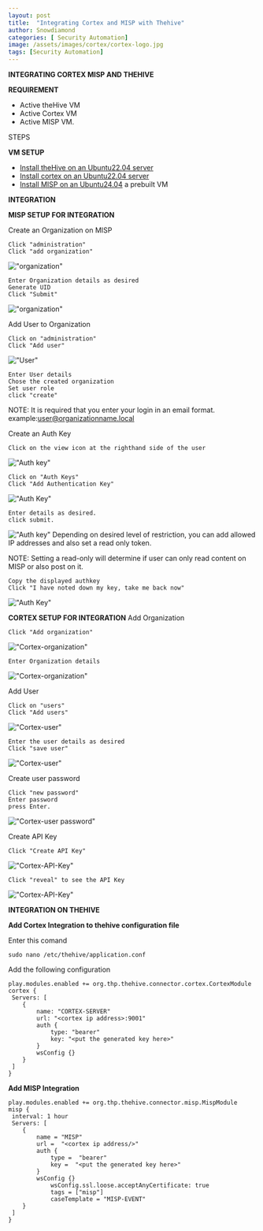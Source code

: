 ```yaml
---
layout: post
title:  "Integrating Cortex and MISP with Thehive"
author: Snowdiamond
categories: [ Security Automation]
image: /assets/images/cortex/cortex-logo.jpg
tags: [Security Automation]
---
```

**INTEGRATING CORTEX MISP AND THEHIVE**

**REQUIREMENT**
- Active theHive VM
- Active Cortex VM
- Active MISP VM.

STEPS

**VM SETUP**

- [Install theHive on an Ubuntu22.04 server](https://cybernetsworks.github.io/installing-thehive-on-ubuntu22.4/)
- [Install cortex on an Ubuntu22.04 server](https://cybernetsworks.github.io/installing-cortex-on-ubuntu22.4/)
- [Install MISP on an Ubuntu24.04](https://cybernetsworks.github.io/install-misp-on-ubuntu22.4/) a prebuilt VM 

**INTEGRATION**

**MISP SETUP FOR INTEGRATION**

Create an Organization on MISP

```
Click "administration"
Click "add organization"
```
!["organization"](/assets/images/misp/organization-creation-1.png)

```
Enter Organization details as desired
Generate UID
Click "Submit"
```
!["organization"](/assets/images/misp/organization-creation-2.png)

Add User to Organization

```
Click on "administration"
Click "Add user"
```
!["User"](/assets/images/misp/adding-user-to-organization-1.png)

```
Enter User details
Chose the created organization
Set user role
click "create"
```
NOTE: It is required that you enter your login in an email format. example:user@organizationname.local

Create an Auth Key

```
Click on the view icon at the righthand side of the user
```
!["Auth key"](/assets/images/misp/AuthKey-1.png)

```
Click on "Auth Keys"
Click "Add Authentication Key"
```
!["Auth Key"](/assets/images/misp/Authkey-2.png)

```
Enter details as desired.
click submit.
```
!["Auth key"](/assets/images/misp/Authkey-3.png)
Depending on desired level of restriction, you can add allowed IP addresses and also set a read only token.

NOTE: Setting a read-only will determine if user can only read content on MISP or also post on it.

```
Copy the displayed authkey
Click "I have noted down my key, take me back now"
```
!["Auth Key"](/assets/images/misp/Authkey-4.png)


**CORTEX SETUP FOR INTEGRATION**
Add Organization

```
Click "Add organization"
```
!["Cortex-organization"](/assets/images/cortex/Organization-1.png)

```
Enter Organization details
```
!["Cortex-organization"](/assets/images/cortex/Organization-2.png)


Add User
```
Click on "users"
Click "Add users"
```
!["Cortex-user"](/assets/images/cortex/cortex-user-1.png)

```
Enter the user details as desired
Click "save user"
```
!["Cortex-user"](/assets/images/cortex/cortex-user-2.png)

Create user password

```
Click "new password"
Enter password
press Enter.
```
!["Cortex-user password"](/assets/images/cortex/cortex-user-3.png)

Create API Key
```
Click "Create API Key"
```
!["Cortex-API-Key"](/assets/images/cortex/cortex-user-api.png)

```
Click "reveal" to see the API Key
```
!["Cortex-API-Key"](/assets/images/cortex/user-api-2.png)

**INTEGRATION ON THEHIVE**

**Add Cortex Integration to thehive configuration file** 

Enter this comand
```
sudo nano /etc/thehive/application.conf
```

Add the following configuration

```
play.modules.enabled += org.thp.thehive.connector.cortex.CortexModule
cortex {
 Servers: [
    {
        name: "CORTEX-SERVER" 
        url: "<cortex ip address>:9001"
        auth {
            type: "bearer"
            key: "<put the generated key here>"
        }
        wsConfig {}
    }
 ]
}
```

**Add MISP Integration**
```
play.modules.enabled += org.thp.thehive.connector.misp.MispModule
misp {
 interval: 1 hour
 Servers: [
    {
        name = "MISP" 
        url =  "<cortex ip address/>"
        auth {
            type =  "bearer"
            key =  "<put the generated key here>"
        }
        wsConfig {}
            wsConfig.ssl.loose.acceptAnyCertificate: true
            tags = ["misp"]
            caseTemplate = "MISP-EVENT"
    }
 ]
}
```

